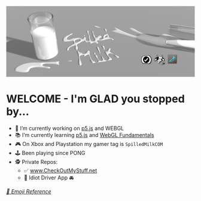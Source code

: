 <img alt="Spilled Milk Logo" src="https://github.com/SpilledMilkCOM/SpilledMilkCOM/blob/master/images/Spilled%20Milk%20Twitter%20Banner.png?raw=true"/>

# WELCOME - I'm **GLAD** you stopped by...

* 🔧 I’m currently working on [p5.js](https://p5js.org) and WEBGL
* 📚 I’m currently learning [p5.js](https://p5js.org) and [WebGL Fundamentals](https://webglfundamentals.org/)
* 🎮 On Xbox and Playstation my gamer tag is `SpilledMilkCOM`
* 🕹️ Been playing since PONG
* 🕵️ Private Repos:
  * ✅ www.CheckOutMyStuff.net
  * 🤪 Idiot Driver App 🚘

*[📖 Emoji Reference](https://emojipedia.org/)*
<!--
**SpilledMilkCOM/SpilledMilkCOM** is a ✨ _special_ ✨ repository because its `README.md` (this file) appears on your GitHub profile.
-->

